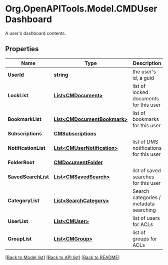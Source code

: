 # Org.OpenAPITools.Model.CMDUserDashboard
A user's dashboard contents.

## Properties

Name | Type | Description | Notes
------------ | ------------- | ------------- | -------------
**UserId** | **string** | the user&#39;s id, a guid | 
**LockList** | [**List&lt;CMDocument&gt;**](CMDocument.md) | list of locked documents for this user | 
**BookmarkList** | [**List&lt;CMDocumentBookmark&gt;**](CMDocumentBookmark.md) | list of bookmarks for this user | 
**Subscriptions** | [**CMSubscriptions**](CMSubscriptions.md) |  | 
**NotificationList** | [**List&lt;CMUserNotification&gt;**](CMUserNotification.md) | list of DMS notifications for this user | 
**FolderRoot** | [**CMDocumentFolder**](CMDocumentFolder.md) |  | 
**SavedSearchList** | [**List&lt;CMSavedSearch&gt;**](CMSavedSearch.md) | list of saved searches for this user | 
**CategoryList** | [**List&lt;SearchCategory&gt;**](SearchCategory.md) | Search categories / metadata searching | 
**UserList** | [**List&lt;CMUser&gt;**](CMUser.md) | list of users for ACLs | 
**GroupList** | [**List&lt;CMGroup&gt;**](CMGroup.md) | list of groups for ACLs | 

[[Back to Model list]](../README.md#documentation-for-models) [[Back to API list]](../README.md#documentation-for-api-endpoints) [[Back to README]](../README.md)

